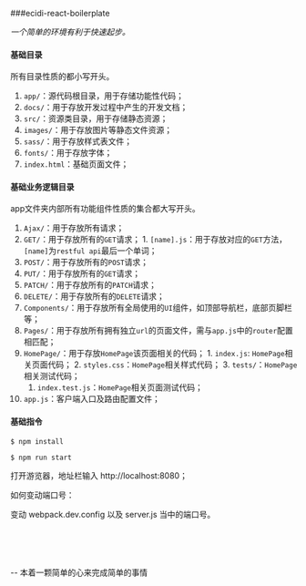 ###ecidi-react-boilerplate

*一个简单的环境有利于快速起步。*

#### 基础目录

所有目录性质的都小写开头。

1. `app/`：源代码根目录，用于存储功能性代码；
2. `docs/`：用于存放开发过程中产生的开发文档；
3. `src/`：资源类目录，用于存储静态资源；
  1. `images/`：用于存放图片等静态文件资源；
  2. `sass/`：用于存放样式表文件；
  3. `fonts/`：用于存放字体；
4. `index.html`：基础页面文件；

#### 基础业务逻辑目录

app文件夹内部所有功能组件性质的集合都大写开头。

1. `Ajax/`：用于存放所有请求；
  1. `GET/`：用于存放所有的`GET`请求；
    1. `[name].js`：用于存放对应的`GET`方法，`[name]`为`restful api`最后一个单词；
  2. `POST/`：用于存放所有的`POST`请求；
  3. `PUT/`：用于存放所有的`GET`请求；
  4. `PATCH/`：用于存放所有的`PATCH`请求；
  5. `DELETE/`：用于存放所有的`DELETE`请求；
2. `Components/`：用于存放所有全局使用的`UI`组件，如顶部导航栏，底部页脚栏等；
3. `Pages/`：用于存放所有拥有独立`url`的页面文件，需与`app.js`中的`router`配置相匹配；
  1. `HomePage/`：用于存放`HomePage`该页面相关的代码；
    1. `index.js`: `HomePage`相关页面代码；
    2. `styles.css`：`HomePage`相关样式代码；
    3. `tests/`：`HomePage`相关测试代码；
        1. `index.test.js`：`HomePage`相关页面测试代码；
4. `app.js`：客户端入口及路由配置文件；

#### 基础指令

`$ npm install`

`$ npm run start`

打开游览器，地址栏输入 http://localhost:8080；

如何变动端口号：

变动 webpack.dev.config 以及 server.js 当中的端口号。

<br>
<br>
<br>
<br>
-- 本着一颗简单的心来完成简单的事情




